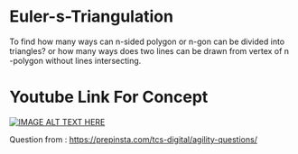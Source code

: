 # Euler-s-Triangulation
To find how many ways can n-sided polygon or n-gon can be divided into triangles? or how many ways does two lines can be drawn from vertex of n -polygon without lines intersecting.

# Youtube Link For Concept

[![IMAGE ALT TEXT HERE](http://img.youtube.com/vi/VqJLED3KT4E/0.jpg)](https://www.youtube.com/embed/VqJLED3KT4E)



Question from : https://prepinsta.com/tcs-digital/agility-questions/

